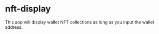 # nft-display
This app will display wallet NFT collections as long as you input the wallet address.
